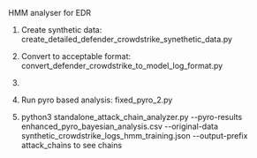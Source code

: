 HMM analyser for EDR

1. Create synthetic data: create_detailed_defender_crowdstrike_synethetic_data.py

2. Convert to acceptable format: convert_defender_crowdstrike_to_model_log_format.py
3. 
4. Run pyro based analysis: fixed_pyro_2.py
5. python3 standalone_attack_chain_analyzer.py     --pyro-results enhanced_pyro_bayesian_analysis.csv    --original-data synthetic_crowdstrike_logs_hmm_training.json    --output-prefix attack_chains to see chains

